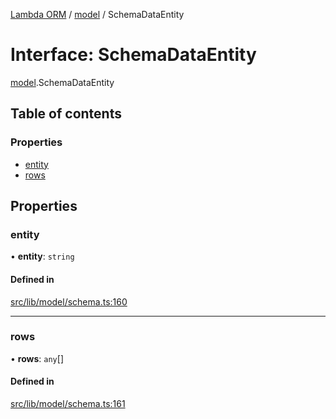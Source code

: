 [Lambda ORM](../README.md) / [model](../modules/model.md) / SchemaDataEntity

# Interface: SchemaDataEntity

[model](../modules/model.md).SchemaDataEntity

## Table of contents

### Properties

- [entity](model.SchemaDataEntity.md#entity)
- [rows](model.SchemaDataEntity.md#rows)

## Properties

### entity

• **entity**: `string`

#### Defined in

[src/lib/model/schema.ts:160](https://github.com/FlavioLionelRita/lambdaorm/blob/7350fa3/src/lib/model/schema.ts#L160)

___

### rows

• **rows**: `any`[]

#### Defined in

[src/lib/model/schema.ts:161](https://github.com/FlavioLionelRita/lambdaorm/blob/7350fa3/src/lib/model/schema.ts#L161)
